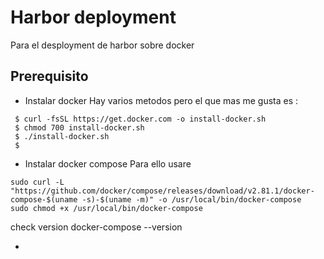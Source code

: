 # Harbor deployment

Para el desployment de harbor sobre docker 

## Prerequisito
 
* Instalar docker
Hay varios metodos pero el que mas me gusta es :
```
 $ curl -fsSL https://get.docker.com -o install-docker.sh
 $ chmod 700 install-docker.sh
 $ ./install-docker.sh
 $ 
```

* Instalar docker compose
Para ello usare
```
sudo curl -L "https://github.com/docker/compose/releases/download/v2.81.1/docker-compose-$(uname -s)-$(uname -m)" -o /usr/local/bin/docker-compose
sudo chmod +x /usr/local/bin/docker-compose
```

check version
docker-compose --version

- 
